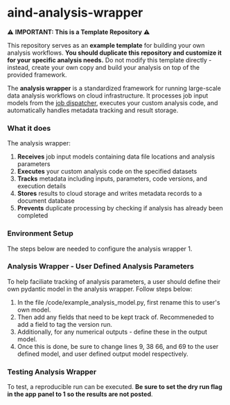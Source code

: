 # aind-analysis-wrapper

⚠️ **IMPORTANT: This is a Template Repository** ⚠️

This repository serves as an **example template** for building your own analysis workflows. **You should duplicate this repository and customize it for your specific analysis needs.** Do not modify this template directly - instead, create your own copy and build your analysis on top of the provided framework.

The **analysis wrapper** is a standardized framework for running large-scale data analysis workflows on cloud infrastructure. It processes job input models from the [job dispatcher](https://github.com/AllenNeuralDynamics/aind-analysis-job-dispatch), executes your custom analysis code, and automatically handles metadata tracking and result storage.

### What it does

The analysis wrapper:
1. **Receives** job input models containing data file locations and analysis parameters
2. **Executes** your custom analysis code on the specified datasets
3. **Tracks** metadata including inputs, parameters, code versions, and execution details
4. **Stores** results to cloud storage and writes metadata records to a document database
5. **Prevents** duplicate processing by checking if analysis has already been completed

### Environment Setup
The steps below are needed to configure the analysis wrapper
1. 

### Analysis Wrapper - User Defined Analysis Parameters
To help faciliate tracking of analysis parameters, a user should define their own pydantic model in the analysis wrapper. Follow steps below:

1. In the file /code/example_analysis_model.py, first rename this to user's own model.
2. Then add any fields that need to be kept track of. Recommeneded to add a field to tag the version run.
3. Additionally, for any numerical outputs - define these in the output model.
4. Once this is done, be sure to change lines 9, 38 66, and 69 to the user defined model, and user defined output model respectively.

### Testing Analysis Wrapper
To test, a reproducible run can be executed. **Be sure to set the dry run flag in the app panel to 1 so the results are not posted**.
